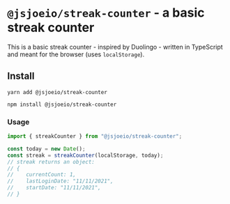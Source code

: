 # `@jsjoeio/streak-counter` - a basic streak counter

This is a basic streak counter - inspired by Duolingo - written in TypeScript and meant for the browser (uses `localStorage`).

## Install

```shell
yarn add @jsjoeio/streak-counter
```

```shell
npm install @jsjoeio/streak-counter
```

### Usage

```typescript
import { streakCounter } from "@jsjoeio/streak-counter";

const today = new Date();
const streak = streakCounter(localStorage, today);
// streak returns an object:
// {
//    currentCount: 1,
//    lastLoginDate: "11/11/2021",
//    startDate: "11/11/2021",
// }
```
